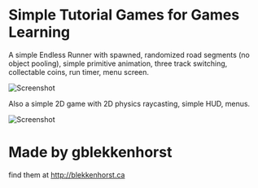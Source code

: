 # Simple Tutorial Games for Games Learning

A simple Endless Runner with spawned, randomized road segments (no object pooling), simple primitive animation, three track switching, collectable coins, run timer, menu screen.

![Screenshot](https://blekkenhorst.ca/WP/wp-content/uploads/2019/02/endlessSprinter.png)

Also a simple 2D game with 2D physics raycasting, simple HUD, menus. 

![Screenshot](https://blekkenhorst.ca/WP/wp-content/uploads/2019/02/findTheObjects.png)

# Made by gblekkenhorst

find them at http://blekkenhorst.ca
